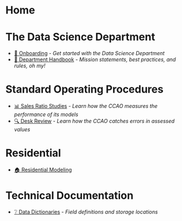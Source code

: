 # Home

# The Data Science Department

 * [:handshake: Onboarding](handbook/onboarding.md) - *Get started with the Data Science Department*
 * [:blue_book: Department Handbook](handbook/handbook.md) - *Mission statements, best practices, and rules, oh my!*

# Standard Operating Procedures

 * [:bar_chart: Sales Ratio Studies](sops/sales-ratio-studies.md) - *Learn how the CCAO measures the performance of its models*
 * [:mag: Desk Review](sops/desk-review.md) - *Learn how the CCAO catches errors in assessed values*

# Residential

 * [:house: Residential Modeling](residential/residential.md)

# Technical Documentation

 * [:grey_question: Data Dictionaries](data/sql-database-guide.md) - *Field definitions and storage locations*
